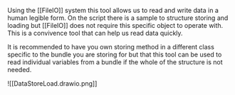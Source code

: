 Using the [[FileIO]] system this tool allows us to read and write data in a human legible form. On the script there is a sample to structure storing and loading but [[FileIO]] does not require this specific object to operate with. This is a convivence tool that can help us read data quickly. 

It is recommended to have you own storing method in a different class specific to the bundle you are storing for but that this tool can be used to read individual variables from a bundle if the whole of the structure is not needed. 

![[DataStoreLoad.drawio.png]]

